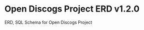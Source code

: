 [//]: # ( {x-release-please-start-version} )
# Open Discogs Project ERD v1.2.0
[//]: # ( {x-release-please-end} )
ERD, SQL Schema for Open Discogs Project
